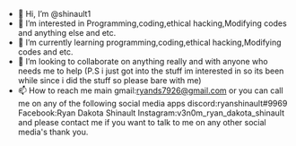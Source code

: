 - 👋 Hi, I’m @shinault1
- 👀 I’m interested in Programming,coding,ethical hacking,Modifying codes and anything else and etc.
- 🌱 I’m currently learning programming,coding,ethical hacking,Modifying codes and etc.
- 💞️ I’m looking to collaborate on anything really and with anyone who needs me to help (P.S i just got into the stuff im interested in so its been while since i did the stuff so please bare with me)
- 📫 How to reach me main gmail:ryands7926@gmail.com or you can call me on any of the following social media apps 
  discord:ryanshinault#9969 Facebook:Ryan Dakota Shinault  Instagram:v3n0m_ryan_dakota_shinault and please contact me if you want to talk to me on any other social media's thank you.

<!---
shinault1/shinault1 is a ✨ special ✨ repository because its `README.md` (this file) appears on your GitHub profile.
You can click the Preview link to take a look at your changes.
--->
